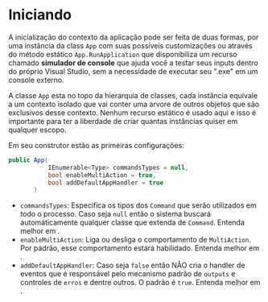 # Iniciando <header-set anchor-name="class-app" />

A inicialização do contexto da aplicação pode ser feita de duas formas, por uma instância da class `App` com suas possíveis customizações ou através do método estático `App.RunApplication` que disponibiliza um recurso chamado **simulador de console** que ajuda você a testar seus inputs dentro do próprio Visual Studio, sem a necessidade de executar seu ".exe" em um console externo.

A classe `App` esta no topo da hierarquia de classes, cada instância equivale a um contexto isolado que vai conter uma arvore de outros objetos que são exclusivos desse contexto. Nenhum recurso estático é usado aqui e isso é importante para ter a liberdade de criar quantas instâncias quiser em qualquer escopo.

Em seu construtor estão as primeiras configurações:

```csharp
public App(
           IEnumerable<Type> commandsTypes = null,
           bool enableMultiAction = true,
           bool addDefaultAppHandler = true
       )
```

* `commandsTypes`: Especifica os tipos dos `Command` que serão utilizados em todo o processo. Caso seja `null` então o sistema buscará automáticamente qualquer classe que extenda de `Command`. Entenda melhor em <anchor-get name="specifying-commands" />.
* `enableMultiAction`: Liga ou desliga o comportamento de `MultiAction`. Por padrão, esse comportamento estará habilidado. Entenda melhor em <anchor-get name="using-the-multi-action-feature" />.
* `addDefaultAppHandler`: Caso seja `false` então NÃO cria o handler de eventos que é responsável pelo mecanismo padrão de `outputs` e controles de `erros` e dentre outros. O padrão é `true`. Entenda melhor em <anchor-get name="events" />.